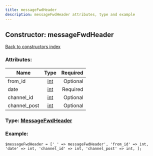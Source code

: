 ```yaml
---
title: messageFwdHeader
description: messageFwdHeader attributes, type and example
---
```

## Constructor: messageFwdHeader  
[Back to constructors index](index.md)



### Attributes:

| Name     |    Type       | Required |
|----------|:-------------:|---------:|
|from\_id|[int](../types/int.md) | Optional|
|date|[int](../types/int.md) | Required|
|channel\_id|[int](../types/int.md) | Optional|
|channel\_post|[int](../types/int.md) | Optional|



### Type: [MessageFwdHeader](../types/MessageFwdHeader.md)


### Example:

```
$messageFwdHeader = ['_' => messageFwdHeader', 'from_id' => int, 'date' => int, 'channel_id' => int, 'channel_post' => int, ];
```